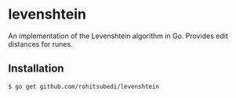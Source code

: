 levenshtein
==================

An implementation of the Levenshtein algorithm in Go. Provides edit distances for runes.

Installation
------------

    $ go get github.com/rohitsubedi/levenshtein
